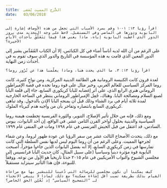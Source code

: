 ```yaml
---
title:  الجُّرح المميت يُشفى
date:   03/06/2018
---
```


`اقرأ رؤيا ١٣: ١-١٠ وقم بسرد الأسباب التي تجعل من هذه الأوصاف إشارة إلى البابوية ودورها في الماضي وفي المستقبل. لاحظ على وجه التحديد مدى بروز الدور الذي أعطيت البابوية إياه. ماذا يعني هذا فِيمَا يَتَعَلّقُ بأحداث الأيام الأخيرة؟`

على الرغم من أن الله لديه أناساً أمناء في كل الكنائس، إلا أن الكتاب المُقَدَّس يشير إلى الدور المعين الذي قامت به هذه المؤسسة في التاريخ والدور الذي سوف تقوم به في أحداث زمن النهاية.

`اقرأ رؤيا ١٣: ٣. ما الذي يحدث هنا، وماذا يعلّمنا هذا عن بُرُوز روما؟`

لعدة قرون كانت الكنيسة الرومانية هي الطائفة الدينية المركزية. ومن نواحٍ كثيرة، كانت روما المركز السياسي للعالم الغربي. وخير مثال على قوة روما نجده في قصة الإمبراطور الروماني هنري الرابع الذي، على أثر إغضابه للبابا كريكوري السابع، جاء إلى قلعة البابا لصنع السلام ومصالحة البابا. وهناك، جُعِل الإمبراطور الروماني ينتظر في الساحة الخارجية لمدة ثلاثة أيام في برد الشتاء وذلك قبل أن يمنحه البابا الإذن بالدخول. وقد تباهى كريكوري السابع بانتصاره وتفاخر بأن من واجبه هدم كبرياء الملوك.

ومع ذلك، فإنه من خلال تأثير الإصلاح، التنوير، والثورة الفرنسية تحطمت هيمنة روما السياسية والدينية بحلول أواخر القرن الثامن عشر. في الواقع، إن أحد البابوات، بيوس السادس، قد اعتقل من قبل الجيش الفرنسي في عام ١٧٩٨ ومات في المنفى عام ١٧٩٩.

مع ذلك، يتحدث الأصحاح الثالث عشر من سفر الرؤيا عن عودة ظهور لروما، وعن شفاء لجرحها المميت. وعلى الرغم من أن روما اليوم ليس لديها نفس السلطة التي كانت تمارسها في زمن كريكوري السابع، إلا أنه بفضل البابوات الذين جاءوا مؤخراً، أصبحت البابوية قوة مؤثرة دينياً وسياسياً (على سبيل المثال، كان حديث البابا فرانسيس إلى مجلسي الشيوخ والنواب الأمريكيين في عام ٢٠١٥ حدثاً تاريخياً هو الأول من نوعه. ووفقاً للنبوءة، فإن هذا التأثير سيتزايد مستقبلاً.

`كيف يمكننا أن نكون مخلصين للرسالة التي دُعينا للتبشير بها مع مراعاة القيام بذلك بطريقة تسبب أقل إسَاءَة ممكنة؟ مع ذلك، لماذا لا ينبغي الانحناء لـ "التصحيح السياسي" إذ نُعْلِن الحق الحاضر؟`